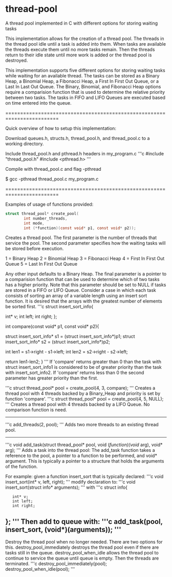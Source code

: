 # thread-pool
A thread pool implemented in C with different options for storing waiting tasks

This implementation allows for the creation of a thread pool. The threads in the thread pool idle until a task is added into them. When tasks are available the threads execute them until no more tasks remain. Then the threads return to their idle state until more work is added or the thread pool is destroyed.

This implementation supports five different options for storing waiting tasks while waiting for an available thread. The tasks can be stored as a Binary Heap, a Binomial Heap, a Fibonacci Heap, a First In First Out Queue, or a Last In Last Out Queue. The Binary, Binomial, and Fibonacci Heap options require a comparision function that is used to determine the relative priority between two tasks. The tasks in FIFO and LIFO Queues are executed based on time entered into the queue.

========================================================================

Quick overview of how to setup this implementation:

Download queues.h, structs.h, thread_pool.h, and thread_pool.c to a working directory.


Include thread_pool.h  and pthread.h headers in my_program.c
'''c
#include "thread_pool.h"
#include <pthread.h>
'''

Compile with thread_pool.c and flag -pthread

$ gcc -pthread thread_pool.c my_program.c 


========================================================================


Examples of usage of functions provided:
```c
struct thread_pool* create_pool(
		int number_threads,
		int mode, 
		int (*function)(const void* p1, const void* p2));
```
Creates a thread pool. The first parameter is the number of threads that service the pool. The second parameter specifies how the waiting tasks will be stored before execution.

  1 = Binary Heap
  2 = Binomial Heap
  3 = Fibonacci Heap
  4 = First In First Out Queue
  5 = Last In First Out Queue

Any other input defaults to a Binary Heap.
The final parameter is a pointer to a comparision function that can be used to determine which of two tasks has a higher priority. Note that this parameter should be set to NULL if tasks are stored in a FIFO or LIFO Queue. 
Consider a case in which each task consists of sorting an array of a variable length using an insert sort function. It is desired that the arrays with the greatest number of elements be sorted first. 
'''c
struct insert_sort_info{

  int* v;
  int left;
  int right;
};

int compare(const void* p1, const void* p2){

  struct insert_sort_info* s1 = (struct insert_sort_info*)p1;
  struct insert_sort_info* s2 = (struct insert_sort_info*)p2;

  int len1 = s1->right - s1->left;
  int len2 = s2->right - s2->left;
  
  return len1-len2;
}
'''
If 'compare' returns greater than 0 than the task with struct insert_sort_info1 is considered to be of greater priority than the task with insert_sort_info2. If 'compare' returns less than 0 the second parameter has greater priority than the first.

'''c
	struct thread_pool* pool = create_pool(4, 3, compare);
'''
Creates a thread pool with 4 threads backed by a Binary_Heap and priority is set by function 'compare'.
'''c
	struct thread_pool* pool = create_pool(4, 5, NULL);
'''
Creates a thread pool with 4 threads backed by a LIFO Queue. No comparison function is need.

------------------------------------------------------------------------
'''c
add_threads(2, pool);
'''
Adds two more threads to an existing thread pool.

------------------------------------------------------------------------
'''c
void add_task(struct thread_pool* pool, 
		void (*function)(void* arg),
		void* arg);
'''
Adds a task into the thread pool: The add_task function takes a reference to the pool, a pointer to a function to be performed, and void* argument. This is typically a pointer to a structure that holds the arguments of the function.

For example: given a function insert_sort that is typically declared:
'''c
void insert_sort(int* v, left, right);
'''
modify declaration to:
'''c
void insert_sort(struct info* arguments);
'''
with
'''c
struct info{

       int* v;
       int left;
       int right;
};
'''
Then add to queue with:
'''c
add_task(pool, insert_sort, (void*)(arguments));
'''
------------------------------------------------------------------------

Destroy the thread pool when no longer needed. There are two options for this. destroy_pool_immediately destroys the thread pool even if there are tasks still in the queue. destroy_pool_when_idle allows the thread pool to continue to service the queue until queue is empty. Then the threads are terminated.
'''c
destroy_pool_immediately(pool);
destroy_pool_when_idle(pool);
'''
